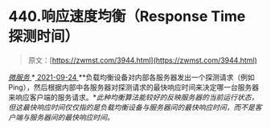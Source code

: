 <!--yml
category: 未分类
date: 0001-01-01 00:00:00
--->

# 440.响应速度均衡（Response Time 探测时间）

> 原文：[https://zwmst.com/3944.html](https://zwmst.com/3944.html)

   [ *微服务* ](https://zwmst.com/%e5%be%ae%e6%9c%8d%e5%8a%a1)*[ <time datetime="2021-09-24T18:13:30+08:00"> 2021-09-24 </time> ](https://zwmst.com/3944.html)  **负载均衡设备对内部各服务器发出一个探测请求（例如 Ping），然后根据内部中各服务器对探测请求的最快响应时间来决定哪一台服务器来响应客户端的服务请求。**此种均衡算法能较好的反映服务器的当前运行状态，但这最快响应时间仅仅指的是负载均衡设备与服务器间的最快响应时间，而不是客户端与服务器间的最快响应时间。*